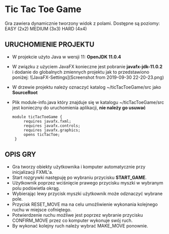 # Tic Tac Toe Game

Gra zawiera dynamicznie tworzony widok z polami.
Dostępne są poziomy:
EASY (2x2)
MEDIUM (3x3)
HARD (4x4)

## URUCHOMIENIE PROJEKTU
+ W projekcie użyto Java w wersji 11: **OpenJDK 11.0.4**

+ W związku z użyciem JavaFX konieczne jest pobranie **javafx-jdk-11.0.2** i dodanie do globalnych zmiennych projektu jak to przedstawiono poniżej:
![JavaFX-Settings](Screenshot from 2019-09-30 22-20-23.png)

+ W drzewie projektu należy oznaczyć katalog ~/ticTacToeGame/src jako **SourceRoot**

+ Plik module-info.java który znajduje się w katalogu ~/ticTacToeGame/src jest konieczny do uruchomienia aplikacji, **nie należy go usuwać**

      module ticTacToeGame {
           requires javafx.fxml;
           requires javafx.controls;
           requires javafx.graphics;
           opens ticTacToe;
       }

## OPIS GRY
+ Gra tworzy obiekty użytkownika i komputer automatycznie przy inicjalizacji FXML'a.  
+ Start rozgrywki następuję po wybraniu przycisku **START_GAME**.  
+ Użytkownik poprzez wciśnięcie prawego przycisku myszki w wybranym polu podświetla okrąg.  
+ Wybierając lewy przycisk myszki użytkownik może odznaczyć wybrane pole.  
+ Przycisk RESET_MOVE ma na celu umożliwienie wykonania kolejnego ruchu w miejsce cofniętego.  
+ Potwierdzenie ruchu możliwe jest poprzez wybranie przycisku CONFIRM_MOVE przez co komputer wykonuje swój ruch.
+ By wykonać kolejny ruch należy wybrać MAKE_MOVE ponownie.
